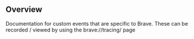 ## Overview
Documentation for custom events that are specific to Brave. These can be recorded / viewed by using the brave://tracing/ page